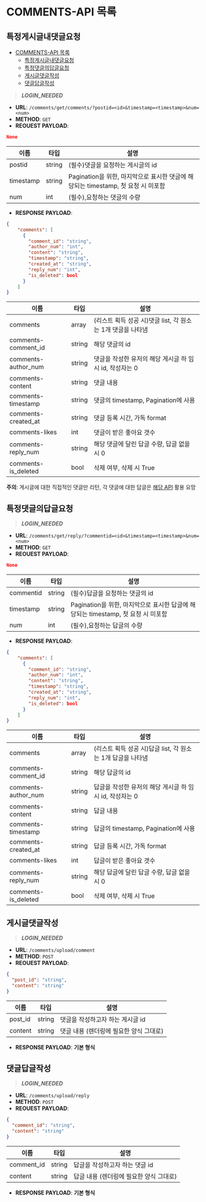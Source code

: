 # COMMENTS-API 목록

## 특정게시글내댓글요청
- [COMMENTS-API 목록](#comments-api-목록)
  - [특정게시글내댓글요청](#특정게시글내댓글요청)
  - [특정댓글의답글요청](#특정댓글의답글요청)
  - [게시글댓글작성](#게시글댓글작성)
  - [댓글답글작성](#댓글답글작성)

>***LOGIN_NEEDED***

- **URL**: `/comments/get/comments/?postid=<id>&timestamp=<timestamp>&num=<num>`
- **METHOD**: `GET`
- **REOUEST PAYLOAD**:
```json
None
```
|이름|타입|설명|
| - | - | - |
|postid|string|(필수)댓글을 요청하는 게시글의 id|
|timestamp|string|Pagination을 위한, 마지막으로 표시한 댓글에 해당되는 timestamp, 첫 요청 시 미포함|
|num|int|(필수),요청하는 댓글의 수량|

- **RESPONSE PAYLOAD**:
```json
{
    "comments": [
      {
        "comment_id": "string",
        "author_num": "int",
        "content": "string",
        "timestamp": "string",
        "created_at": "string",
        "reply_num": "int",
        "is_deleted": bool
      }
    ]
}
```
|이름|타입|설명|
| - | - | - |
|comments|array|(리스트 획득 성공 시)댓글 list, 각 원소는 1개 댓글을 나타냄|
|comments-comment_id|string|해당 댓글의 id|
|comments-author_num|string|댓글을 작성한 유저의 해당 게시글 하 임시 id, 작성자는 0|
|comments-content|string|댓글 내용|
|comments-timestamp|string|댓글의 timestamp, Pagination에 사용|
|comments-created_at|string|댓글 등록 시간, 가독 format|
|comments-likes|int|댓글이 받은 좋아요 갯수|
|comments-reply_num|string|해당 댓글에 달린 답글 수량, 답글 없을 시 0|
|comments-is_deleted|bool|삭제 여부, 삭제 시 True|

**주의**: 게시글에 대한 직접적인 댓글만 리턴, 각 댓글에 대한 답글은 [해당 API](#특정댓글의답글요청) 활용 요망

## 특정댓글의답글요청

>***LOGIN_NEEDED***

- **URL**: `/comments/get/reply/?commentid=<id>&timestamp=<timestamp>&num=<num>`
- **METHOD**: `GET`
- **REOUEST PAYLOAD**:
```json
None
```
|이름|타입|설명|
| - | - | - |
|commentid|string|(필수)답글을 요청하는 댓글의 id|
|timestamp|string|Pagination을 위한, 마지막으로 표시한 답글에 해당되는 timestamp, 첫 요청 시 미포함|
|num|int|(필수),요청하는 답글의 수량|

- **RESPONSE PAYLOAD**:
```json
{
    "comments": [
      {
        "comment_id": "string",
        "author_num": "int",
        "content": "string",
        "timestamp": "string",
        "created_at": "string",
        "reply_num": "int",
        "is_deleted": bool
      }
    ]
}
```
|이름|타입|설명|
| - | - | - |
|comments|array|(리스트 획득 성공 시)답글 list, 각 원소는 1개 답글을 나타냄|
|comments-comment_id|string|해당 답글의 id|
|comments-author_num|string|답글을 작성한 유저의 해당 게시글 하 임시 id, 작성자는 0|
|comments-content|string|답글 내용|
|comments-timestamp|string|답글의 timestamp, Pagination에 사용|
|comments-created_at|string|답글 등록 시간, 가독 format|
|comments-likes|int|답글이 받은 좋아요 갯수|
|comments-reply_num|string|해당 답글에 달린 답글 수량, 답글 없을 시 0|
|comments-is_deleted|bool|삭제 여부, 삭제 시 True|

## 게시글댓글작성

>***LOGIN_NEEDED***

- **URL**: `/comments/upload/comment`
- **METHOD**: `POST`
- **REOUEST PAYLOAD**:
```json
{
  "post_id": "string",
  "content": "string"
}
```
|이름|타입|설명|
| - | - | - |
|post_id|string|댓글을 작성하고자 하는 게시글 id|
|content|string|댓글 내용 (렌더링에 필요한 양식 그대로)|

- **RESPONSE PAYLOAD**: **기본 형식**

## 댓글답글작성

>***LOGIN_NEEDED***

- **URL**: `/comments/upload/reply`
- **METHOD**: `POST`
- **REOUEST PAYLOAD**:
```json
{
  "comment_id": "string",
  "content": "string"
}
```
|이름|타입|설명|
| - | - | - |
|comment_id|string|답글을 작성하고자 하는 댓글 id|
|content|string|답글 내용 (렌더링에 필요한 양식 그대로)|

- **RESPONSE PAYLOAD**: **기본 형식**